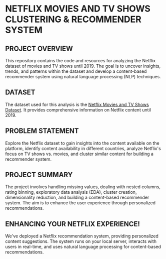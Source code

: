 # **NETFLIX MOVIES AND TV SHOWS CLUSTERING & RECOMMENDER SYSTEM**

## **PROJECT OVERVIEW**

This repository contains the code and resources for analyzing the Netflix dataset of movies and TV shows until 2019. The goal is to uncover insights, trends, and patterns within the dataset and develop a content-based recommender system using natural language processing (NLP) techniques.

## **DATASET**

The dataset used for this analysis is the [Netflix Movies and TV Shows Dataset](https://drive.google.com/file/d/1tTe_ZNRN5WZ8JTUOej5-v4WzE6ymoeaS/view?usp=drive_link). It provides comprehensive information on Netflix content until 2019.


## **PROBLEM STATEMENT**

Explore the Netflix dataset to gain insights into the content available on the platform, identify content availability in different countries, analyze Netflix's focus on TV shows vs. movies, and cluster similar content for building a recommender system.

## **PROJECT SUMMARY**

The project involves handling missing values, dealing with nested columns, rating binning, exploratory data analysis (EDA), cluster creation, dimensionality reduction, and building a content-based recommender system. The aim is to enhance the user experience through personalized recommendations.

## **ENHANCING YOUR NETFLIX EXPERIENCE!**

We've deployed a Netflix recommendation system, providing personalized content suggestions. The system runs on your local server, interacts with users in real-time, and uses natural language processing for content-based recommendations.

